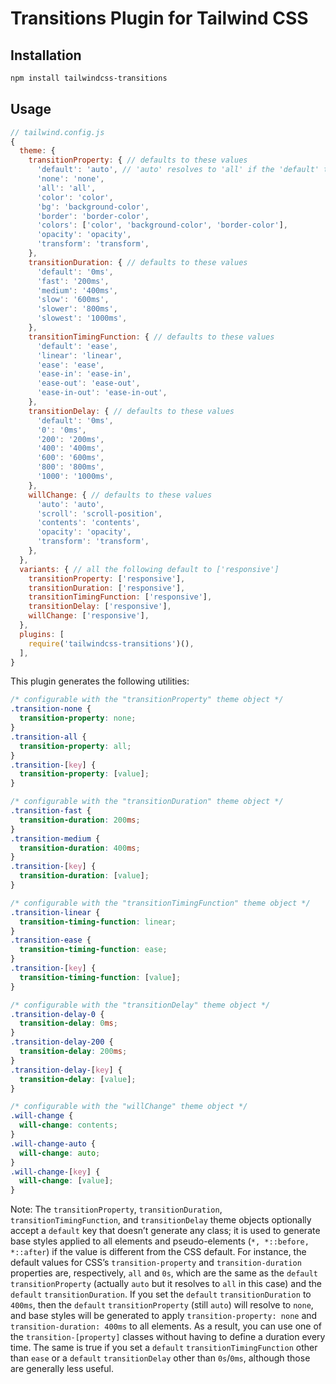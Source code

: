 # Transitions Plugin for Tailwind CSS

## Installation

```bash
npm install tailwindcss-transitions
```

## Usage

```js
// tailwind.config.js
{
  theme: {
    transitionProperty: { // defaults to these values
      'default': 'auto', // 'auto' resolves to 'all' if the 'default' transition duration is '0s' or '0ms' (like it is by default), otherwise it resolves to 'none'
      'none': 'none',
      'all': 'all',
      'color': 'color',
      'bg': 'background-color',
      'border': 'border-color',
      'colors': ['color', 'background-color', 'border-color'],
      'opacity': 'opacity',
      'transform': 'transform',
    },
    transitionDuration: { // defaults to these values
      'default': '0ms',
      'fast': '200ms',
      'medium': '400ms',
      'slow': '600ms',
      'slower': '800ms',
      'slowest': '1000ms',
    },
    transitionTimingFunction: { // defaults to these values
      'default': 'ease',
      'linear': 'linear',
      'ease': 'ease',
      'ease-in': 'ease-in',
      'ease-out': 'ease-out',
      'ease-in-out': 'ease-in-out',
    },
    transitionDelay: { // defaults to these values
      'default': '0ms',
      '0': '0ms',
      '200': '200ms',
      '400': '400ms',
      '600': '600ms',
      '800': '800ms',
      '1000': '1000ms',
    },
    willChange: { // defaults to these values
      'auto': 'auto',
      'scroll': 'scroll-position',
      'contents': 'contents',
      'opacity': 'opacity',
      'transform': 'transform',
    },
  },
  variants: { // all the following default to ['responsive']
    transitionProperty: ['responsive'],
    transitionDuration: ['responsive'],
    transitionTimingFunction: ['responsive'],
    transitionDelay: ['responsive'],
    willChange: ['responsive'],
  },
  plugins: [
    require('tailwindcss-transitions')(),
  ],
}
```

This plugin generates the following utilities:

```css
/* configurable with the "transitionProperty" theme object */
.transition-none {
  transition-property: none;
}
.transition-all {
  transition-property: all;
}
.transition-[key] {
  transition-property: [value];
}

/* configurable with the "transitionDuration" theme object */
.transition-fast {
  transition-duration: 200ms;
}
.transition-medium {
  transition-duration: 400ms;
}
.transition-[key] {
  transition-duration: [value];
}

/* configurable with the "transitionTimingFunction" theme object */
.transition-linear {
  transition-timing-function: linear;
}
.transition-ease {
  transition-timing-function: ease;
}
.transition-[key] {
  transition-timing-function: [value];
}

/* configurable with the "transitionDelay" theme object */
.transition-delay-0 {
  transition-delay: 0ms;
}
.transition-delay-200 {
  transition-delay: 200ms;
}
.transition-delay-[key] {
  transition-delay: [value];
}

/* configurable with the "willChange" theme object */
.will-change {
  will-change: contents;
}
.will-change-auto {
  will-change: auto;
}
.will-change-[key] {
  will-change: [value];
}
```

Note: The `transitionProperty`, `transitionDuration`, `transitionTimingFunction`, and `transitionDelay` theme objects optionally accept a `default` key that doesn’t generate any class; it is used to generate base styles applied to all elements and pseudo-elements (`*, *::before, *::after`) if the value is different from the CSS default. For instance, the default values for CSS’s `transition-property` and `transition-duration` properties are, respectively, `all` and `0s`, which are the same as the `default` `transitionProperty` (actually `auto` but it resolves to `all` in this case) and the `default` `transitionDuration`. If you set the `default` `transitionDuration` to `400ms`, then the `default` `transitionProperty` (still `auto`) will resolve to `none`, and base styles will be generated to apply `transition-property: none` and `transition-duration: 400ms` to all elements. As a result, you can use one of the `transition-[property]` classes without having to define a duration every time. The same is true if you set a `default` `transitionTimingFunction` other than `ease` or a `default` `transitionDelay` other than `0s`/`0ms`, although those are generally less useful.
